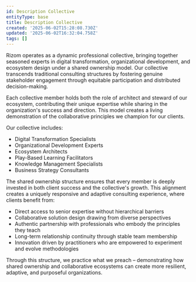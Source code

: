 ```yaml
---
id: Description Collective
entityType: base
title: Description Collective
created: '2025-06-02T15:28:08.730Z'
updated: '2025-06-02T16:32:04.758Z'
tags: []
---
```

Rizom operates as a dynamic professional collective, bringing together seasoned experts in digital transformation, organizational development, and ecosystem design under a shared ownership model. Our collective transcends traditional consulting structures by fostering genuine stakeholder engagement through equitable participation and distributed decision-making.

Each collective member holds both the role of architect and steward of our ecosystem, contributing their unique expertise while sharing in the organization's success and direction. This model creates a living demonstration of the collaborative principles we champion for our clients.

Our collective includes:

* Digital Transformation Specialists
* Organizational Development Experts
* Ecosystem Architects
* Play-Based Learning Facilitators
* Knowledge Management Specialists
* Business Strategy Consultants

The shared ownership structure ensures that every member is deeply invested in both client success and the collective's growth. This alignment creates a uniquely responsive and adaptive consulting experience, where clients benefit from:

* Direct access to senior expertise without hierarchical barriers
* Collaborative solution design drawing from diverse perspectives
* Authentic partnership with professionals who embody the principles they teach
* Long-term relationship continuity through stable team membership
* Innovation driven by practitioners who are empowered to experiment and evolve methodologies

Through this structure, we practice what we preach – demonstrating how shared ownership and collaborative ecosystems can create more resilient, adaptive, and purposeful organizations.
